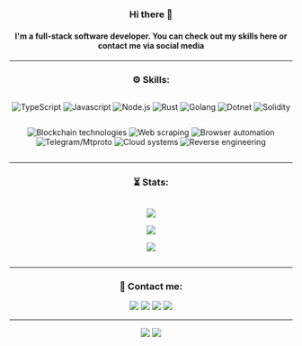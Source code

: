 <div align="center">
    <h3>Hi there 👋</h3>
    <h4>I'm a full-stack software developer. You can check out my skills here or contact me via social media</h4>
</div>
<hr />

<div align="center">
    <h3 align="center">⚙️ Skills:</h3>
    <div class="row">
        <div class="column">
            <p align="center">
                <img alt="TypeScript" src="https://img.shields.io/badge/-TypeScript-007ACC?style=flat-square&logo=typescript&logoColor=white" />
                <img alt="Javascript" src="https://img.shields.io/badge/-Javascript-yellow?style=flat-square&logo=javascript&logoColor=white" />
                <img alt="Node.js" src="https://img.shields.io/badge/-Node.js-43853d?style=flat-square&logo=Node.js&logoColor=white" />
                <img alt="Rust" src="https://img.shields.io/badge/-Rust-FC4100?style=flat-square&logo=rust&logoColor=white" />
                <img alt="Golang" src="https://img.shields.io/badge/-Golang-blue?style=flat-square&logo=go&logoColor=white" />
                <img alt="Dotnet" src="https://img.shields.io/badge/-Dotnet-B7178C?style=flat-square&logo=dotnet&logoColor=white" />
                <img alt="Solidity" src="https://img.shields.io/badge/-Solidity-gray?style=flat-square&logo=solidity&logoColor=white" />
            </p>
        </div>
        <div class="column">
            <p align="center">
                <img
                    alt="Blockchain technologies"
                    src="https://img.shields.io/badge/-Blockchain technologies-9B3922?style=flat-square&logo=blockchain.com&logoColor=white"
                />
                <img alt="Web scraping" src="https://img.shields.io/badge/-Web scraping-332a13?style=flat-square&logo=scrapy&logoColor=white" />
                <img
                    alt="Browser automation"
                    src="https://img.shields.io/badge/-Browser automation-453a66?style=flat-square&logo=googlechrome&logoColor=white"
                />
                <img alt="Telegram/Mtproto" src="https://img.shields.io/badge/-Telegram/MTProto-061752?style=flat-square&logo=telegram&logoColor=white" />
                <img alt="Cloud systems" src="https://img.shields.io/badge/-Cloud systems-667532?style=flat-square&logo=icloud&logoColor=white" />
                <img
                    alt="Reverse engineering"
                    src="https://img.shields.io/badge/-Reverse engineering-0C0C0C?style=flat-square&logo=codingninjas&logoColor=white"
                />
            </p>
        </div>
    </div>
</div>
<hr />
<div>
    <h3 align="center">⏳ Stats:</h3>
    <div class="row">
        <div class="column">
            <p align="center">
                <img
                    src="https://github-readme-stats.vercel.app/api/top-langs/?username=b68h4&exclude_repo=tddroid&hide=html,css,dockerfile&langs_count=10&layout=compact&theme=dark&hide_border=true"
                />
            </p>
            <p align="center">
                <img
                    src="https://github-readme-streak-stats.herokuapp.com/?user=b68h4&layout=compact&theme=dark&hide_border=true&mode=weekly&card_width=450&card_height=190"
                />
            </p>
            <p align="center">
                <img
                    src="https://github-readme-stats.vercel.app/api/wakatime?username=basardev&theme=dark&layout=compact&langs_count=14&hide=liquid,markdown,xml,php,actionscript,yaml,toml,git+config,html,text,tsconfig,groovy&hide_border=true"
                />
            </p>
        </div>
    </div>
</div>
<hr />
<div>
    <h3 align="center">💬 Contact me:</h3>
    <p align="center">
        <a href="https://t.me/b68h4"><img src="https://img.shields.io/badge/Telegram-blue.svg?style=for-the-badge&logo=telegram&logoColor=white" /></a>
        <a href="https://www.linkedin.com/in/b68h4/"
            ><img src="https://img.shields.io/badge/Linkedin-305075.svg?style=for-the-badge&logo=linkedin&logoColor=white"
        /></a>
        <a href="https://twitter.com/b68h4"><img src="https://img.shields.io/badge/Twitter-3f3d80.svg?style=for-the-badge&logo=twitter&logoColor=white" /></a>
        <a href="https://instagram.com/b68h4"
            ><img src="https://img.shields.io/badge/instagram-E4405F.svg?style=for-the-badge&logo=instagram&logoColor=white"
        /></a>
    </p>
    <hr />
    <p align="center">
        <a href="https://wakatime.com/@f61c7cb7-8bf2-45a2-ad81-54f1d8236fc6"
            ><img src="https://wakatime.com/badge/user/f61c7cb7-8bf2-45a2-ad81-54f1d8236fc6.svg"
        /></a>
        <img src="https://komarev.com/ghpvc/?username=b68h4" />
    </p>
</div>
